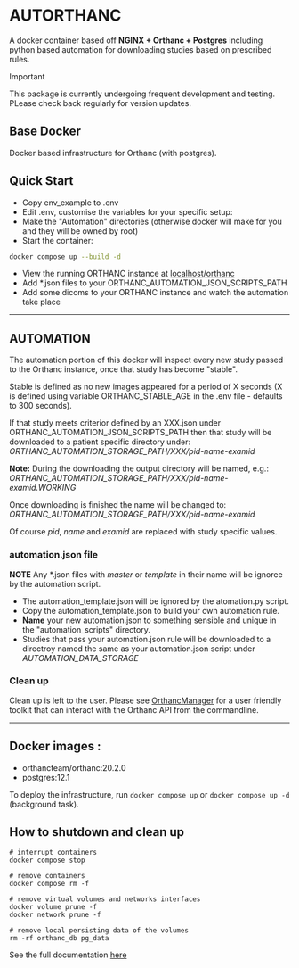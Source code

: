 # AUTORTHANC

A docker container based off **NGINX + Orthanc + Postgres** including python based automation for downloading studies based on prescribed rules. 

> [!IMPORTANT]  
> This package is currently undergoing frequent development and testing. PLease check back regularly for version updates.

## Base Docker

Docker based infrastructure for Orthanc (with postgres). 

## Quick Start

- Copy env_example to .env
- Edit .env, customise the variables for your specific setup:
- Make the "Automation" directories (otherwise docker will make for you and they will be owned by root)
- Start the container: 
```bash
docker compose up --build -d
```
- View the running ORTHANC instance at [localhost/orthanc](http://localhost/orthanc)
- Add *.json files to your ORTHANC_AUTOMATION_JSON_SCRIPTS_PATH 
- Add some dicoms to your ORTHANC instance and watch the automation take place

----- 


## AUTOMATION

The automation portion of this docker will inspect every new study passed to the Orthanc instance, once that study has become "stable". 

Stable is defined as no new images appeared for a period of X seconds (X is defined using variable ORTHANC_STABLE_AGE in the .env file - defaults to 300 seconds). 

If that study meets criterior defined by an XXX.json under ORTHANC_AUTOMATION_JSON_SCRIPTS_PATH then that study will be downloaded to a patient specific directory under: *ORTHANC_AUTOMATION_STORAGE_PATH/XXX/pid-name-examid*

**Note:** During the downloading the output directory will be named, e.g.: 
*ORTHANC_AUTOMATION_STORAGE_PATH/XXX/pid-name-examid.WORKING*

Once downloading is finished the name will be changed to:
*ORTHANC_AUTOMATION_STORAGE_PATH/XXX/pid-name-examid*

Of course *pid*, *name* and *examid* are replaced with study specific values.  

### automation.json file

**NOTE** Any *.json files with *master* or *template* in their name will be ignoree by the automation script. 

- The automation_template.json will be ignored by the atomation.py script. 
- Copy the automation_template.json to build your own automation rule.
- **Name** your new automation.json to something sensible and unique in the "automation_scripts" directory.
- Studies that pass your automation.json rule will be downloaded to a directroy named the same as your automation.json script under *AUTOMATION_DATA_STORAGE*


### Clean up

Clean up is left to the user. Please see [OrthancManager](https://github.com/fraser29/OrthancManager) for a user friendly toolkit that can interact with the Orthanc API from the commandline. 

--------------------

## Docker images :
- orthancteam/orthanc:20.2.0
- postgres:12.1

To deploy the infrastructure, run `docker compose up` or `docker compose up -d` (background task).


## How to shutdown and clean up

```
# interrupt containers
docker compose stop 

# remove containers
docker compose rm -f

# remove virtual volumes and networks interfaces
docker volume prune -f
docker network prune -f

# remove local persisting data of the volumes
rm -rf orthanc_db pg_data
```

See the full documentation [here](https://fraser29.github.io/autorthanc/)